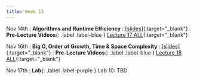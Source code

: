 ```yaml
---
title: Week 13
---
```

Nov 14th
: **Algorithms and Runtime Efficiency**
  : [\[slides\]](){:target="_blank"}
: **Pre-Lecture Videos**{: .label .label-blue } [Lecture 17 ALL](https://youtube.com/playlist?list=PLr509y092L2-HIpgk8TCQ1_TvDkMeNuNM){:target="_blank"}


Nov 16th
: **Big O, Order of Growth, Time & Space Complexity**
  : [\[slides\]](){:target="_blank"}
: **Pre-Lecture Videos**{: .label .label-blue } [Lecture 18 ALL](https://youtube.com/playlist?list=PLr509y092L28Hvb7rJ_fPB4yYfjaUXbPY){:target="_blank"}


Nov 17th
: **Lab**{: .label .label-purple } Lab 10: TBD

